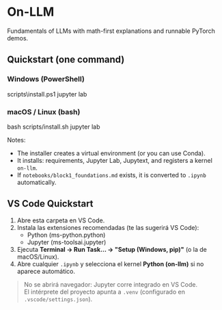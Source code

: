﻿# On-LLM

Fundamentals of LLMs with math-first explanations and runnable PyTorch demos.

## Quickstart (one command)

### Windows (PowerShell)
scripts\install.ps1
jupyter lab

### macOS / Linux (bash)
bash scripts/install.sh
jupyter lab

Notes:
- The installer creates a virtual environment (or you can use Conda).
- It installs: requirements, Jupyter Lab, Jupytext, and registers a kernel `on-llm`.
- If `notebooks/block1_foundations.md` exists, it is converted to `.ipynb` automatically.

## VS Code Quickstart

1) Abre esta carpeta en VS Code.
2) Instala las extensiones recomendadas (te las sugerirá VS Code):
   - Python (ms-python.python)
   - Jupyter (ms-toolsai.jupyter)
3) Ejecuta **Terminal → Run Task… → "Setup (Windows, pip)"** (o la de macOS/Linux).
4) Abre cualquier `.ipynb` y selecciona el kernel **Python (on-llm)** si no aparece automático.

> No se abrirá navegador: Jupyter corre integrado en VS Code.  
> El intérprete del proyecto apunta a `.venv` (configurado en `.vscode/settings.json`).
